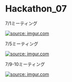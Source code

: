 # Hackathon_07
7/1ミーティング

<a href="https://imgur.com/gsnRcur"><img src="https://i.imgur.com/gsnRcur.jpg" title="source: imgur.com" /></a>

7/5ミーティング

<a href="https://imgur.com/b5p4uvx"><img src="https://i.imgur.com/b5p4uvx.jpg" title="source: imgur.com" /></a>

7/9-10ミーティング

<a href="https://imgur.com/3GuuSVu"><img src="https://i.imgur.com/3GuuSVu.jpg" title="source: imgur.com" /></a>

